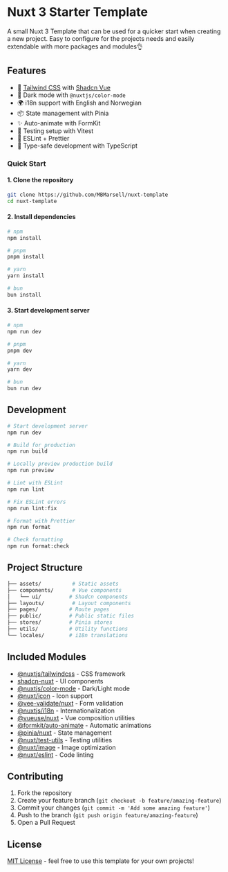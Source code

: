 # Nuxt 3 Starter Template

A small Nuxt 3 Template that can be used for a quicker start when creating a new project.
Easy to configure for the projects needs and easily extendable with more packages and modules👌

## Features

- 🎨 [Tailwind CSS](https://tailwindcss.com/) with [Shadcn Vue](https://www.shadcn-vue.com/)
- 🌙 Dark mode with `@nuxtjs/color-mode`
- 🌍 i18n support with English and Norwegian
- 📦 State management with Pinia
- ✨ Auto-animate with FormKit
- 🧪 Testing setup with Vitest
- 📝 ESLint + Prettier
- 🚀 Type-safe development with TypeScript

### Quick Start

#### 1. Clone the repository

```bash
git clone https://github.com/MBMarsell/nuxt-template
cd nuxt-template
```

#### 2. Install dependencies

```bash
# npm
npm install

# pnpm
pnpm install

# yarn
yarn install

# bun
bun install
```

#### 3. Start development server

```bash
# npm
npm run dev

# pnpm
pnpm dev

# yarn
yarn dev

# bun
bun run dev
```

## Development

```bash
# Start development server
npm run dev

# Build for production
npm run build

# Locally preview production build
npm run preview

# Lint with ESLint
npm run lint

# Fix ESLint errors
npm run lint:fix

# Format with Prettier
npm run format

# Check formatting
npm run format:check
```

## Project Structure

```bash
├── assets/          # Static assets
├── components/      # Vue components
│   └── ui/         # Shadcn components
├── layouts/         # Layout components
├── pages/          # Route pages
├── public/         # Public static files
├── stores/         # Pinia stores
├── utils/          # Utility functions
└── locales/        # i18n translations
```

## Included Modules

- [@nuxtjs/tailwindcss](https://tailwindcss.nuxtjs.org/) - CSS framework
- [shadcn-nuxt](https://www.shadcn-vue.com/) - UI components
- [@nuxtjs/color-mode](https://color-mode.nuxtjs.org/) - Dark/Light mode
- [@nuxt/icon](https://nuxt.com/modules/icon) - Icon support
- [@vee-validate/nuxt](https://vee-validate.logaretm.com/v4/) - Form validation
- [@nuxtjs/i18n](https://i18n.nuxtjs.org/) - Internationalization
- [@vueuse/nuxt](https://vueuse.org/) - Vue composition utilities
- [@formkit/auto-animate](https://auto-animate.formkit.com/) - Automatic animations
- [@pinia/nuxt](https://pinia.vuejs.org/) - State management
- [@nuxt/test-utils](https://nuxt.com/docs/getting-started/testing) - Testing utilities
- [@nuxt/image](https://image.nuxt.com/) - Image optimization
- [@nuxt/eslint](https://nuxt.com/modules/eslint) - Code linting

## Contributing

1. Fork the repository
2. Create your feature branch (`git checkout -b feature/amazing-feature`)
3. Commit your changes (`git commit -m 'Add some amazing feature'`)
4. Push to the branch (`git push origin feature/amazing-feature`)
5. Open a Pull Request

## License

[MIT License](LICENSE) - feel free to use this template for your own projects!
